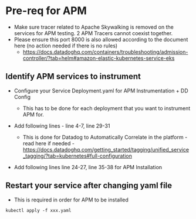 # Pre-req for APM
- Make sure tracer related to Apache Skywalking is removed on the services for APM testing. 2 APM Tracers cannot coexist together.
- Please ensure this port 8000 is also allowed according to the document here (no action needed if there is no rules)
    - https://docs.datadoghq.com/containers/troubleshooting/admission-controller/?tab=helm#amazon-elastic-kubernetes-service-eks 

## Identify APM services to instrument
- Configure your Service Deployment.yaml for APM Instrumentation + DD Config
  - This has to be done for each deployment that you want to instrument APM for.
- Add following lines - line 4-7, line 29-31 
    - This is done for Datadog to Automatically Correlate in the platform - read here if needed - https://docs.datadoghq.com/getting_started/tagging/unified_service_tagging/?tab=kubernetes#full-configuration

- Add following lines line 24-27, line 35-38 for APM Installation

## Restart your service after changing yaml file
- This is required in order for APM to be installed
```
kubectl apply -f xxx.yaml 
```